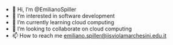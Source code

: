 - 👋 Hi, I’m @EmilianoSpiller
- 👀 I’m interested in software development
- 🌱 I’m currently learning cloud computing
- 💞️ I’m looking to collaborate on cloud computing
- 📫 How to reach me emiliano.spiller@iisviolamarchesini.edu.it

<!---
EmilianoSpiller/EmilianoSpiller is a ✨ special ✨ repository because its `README.md` (this file) appears on your GitHub profile.
You can click the Preview link to take a look at your changes.
--->
